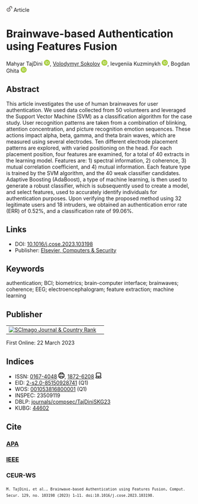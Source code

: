 <img src="/icons/unlock.svg" width="16" height="16"> Article

# Brainwave-based Authentication using Features Fusion

Mahyar TajDini <a href="https://orcid.org/0000-0001-8875-3362" target="_blank"><img src="/icons/orcid.svg" width="16" height="16"></a>,
<a href="/">Volodymyr Sokolov</a> <a href="https://orcid.org/0000-0002-9349-7946" target="_blank"><img src="/icons/orcid.svg" width="16" height="16"></a>,
Ievgeniia Kuzminykh <a href="https://orcid.org/0000-0001-6917-4234" target="_blank"><img src="/icons/orcid.svg" width="16" height="16"></a>,
Bogdan Ghita <a href="https://orcid.org/0000-0002-1788-547X" target="_blank"><img src="/icons/orcid.svg" width="16" height="16"></a>

## Abstract

This article investigates the use of human brainwaves for user authentication. We used data collected from 50 volunteers and leveraged the Support Vector Machine (SVM) as a classification algorithm for the case study. User recognition patterns are taken from a combination of blinking, attention concentration, and picture recognition emotion sequences. These actions impact alpha, beta, gamma, and theta brain waves, which are measured using several electrodes. Ten different electrode placement patterns are explored, with varied positioning on the head. For each placement position, four features are examined, for a total of 40 extracts in the learning model. Features are: 1) spectral information, 2) coherence, 3) mutual correlation coefficient, and 4) mutual information. Each feature type is trained by the SVM algorithm, and the 40 weak classifier candidates. Adaptive Boosting (AdaBoost), a type of machine learning, is then used to generate a robust classifier, which is subsequently used to create a model, and select features, used to accurately identify individuals for authentication purposes. Upon verifying the proposed method using 32 legitimate users and 18 intruders, we obtained an authentication error rate (ERR) of 0.52%, and a classification rate of 99.06%.

## Links

* DOI: [10.1016/j.cose.2023.103198](https://doi.org/10.1016/j.cose.2023.103198) 
* Publisher: [Elsevier, Computers & Security](https://www.sciencedirect.com/science/article/pii/S0167404823001086)

## Keywords

authentication; BCI; biometrics; brain-computer interface; brainwaves; coherence; EEG; electroencephalogram; feature extraction; machine learning

## Publisher

<table>
<tr>
<td>
<a href="https://www.scimagojr.com/journalsearch.php?q=28898&amp;tip=sid&amp;exact=no" title="SCImago Journal &amp; Country Rank"><img border="0" src="https://www.scimagojr.com/journal_img.php?id=28898" alt="SCImago Journal &amp; Country Rank" /></a>
</td>
<td style="text-align: left;">
<span class="__dimensions_badge_embed__" data-doi="10.1016/j.cose.2023.103198" data-hide-zero-citations="true"></span><script async src="https://badge.dimensions.ai/badge.js" charset="utf-8"></script>
</td>
</tr>
</table>

First Online: 22 March 2023

## Indices

* ISSN: [0167-4048](https://portal.issn.org/resource/ISSN/0167-4048) <img src="/icons/print.svg" width="16" height="16">, [1872-6208](https://portal.issn.org/resource/ISSN/1872-6208) <img src="/icons/online.svg" width="16" height="16">
* EID: [2-s2.0-85150928741](http://www.scopus.com/record/display.url?origin=inward&eid=2-s2.0-85150928741) (Q1)
* WOS: [001053816800001](https://www.webofscience.com/wos/woscc/full-record/WOS:001053816800001) (Q1)
* INSPEC: 23509119
* DBLP: [journals/compsec/TajDiniSKG23](https://dblp.org/rec/journals/compsec/TajDiniSKG23)
* KUBG: [44602](http://elibrary.kubg.edu.ua/id/eprint/44602/)

## Cite

### [APA](https://citation.crosscite.org/format?doi=10.1016/j.cose.2023.103198&style=apa&lang=en-US)

### [IEEE](https://citation.crosscite.org/format?doi=10.1016/j.cose.2023.103198&style=ieee&lang=en-US)

### CEUR-WS

<small>`M. TajDini, et al., Brainwave-based Authentication using Features Fusion, Comput. Secur. 129, no. 103198 (2023) 1–11. doi:10.1016/j.cose.2023.103198.`</small>
